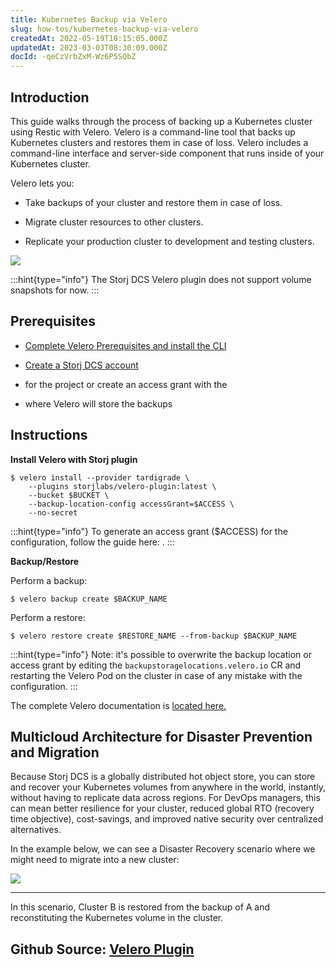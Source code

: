 ```yaml
---
title: Kubernetes Backup via Velero
slug: how-tos/kubernetes-backup-via-velero
createdAt: 2022-05-19T18:15:05.000Z
updatedAt: 2023-03-03T08:30:09.000Z
docId: -qeCzVrbZxM-Wz6P5SQbZ
---
```


## Introduction

This guide walks through the process of backing up a Kubernetes cluster using Restic with Velero.  Velero is a command-line tool that backs up Kubernetes clusters and restores them in case of loss.  Velero includes a command-line interface and server-side component that runs inside of your Kubernetes cluster.

Velero lets you:

*   Take backups of your cluster and restore them in case of loss.

*   Migrate cluster resources to other clusters.

*   Replicate your production cluster to development and testing clusters.

![](https://archbee-image-uploads.s3.amazonaws.com/kv3plx2xmXcUGcVl4Lttj/jSTBcYDqE4MTLcq5GQr3o_kubernetes.jpeg)

:::hint{type="info"}
The Storj DCS Velero plugin does not support volume snapshots for now.
:::

## Prerequisites

*   [Complete Velero Prerequisites and install the CLI](https://velero.io/docs/main/basic-install/)

*   [Create a Storj DCS account](https://storj.io/signup)

*   [](docId\:OXSINcFRuVMBacPvswwNU) for the project or create an access grant with the [](docId\:TbMdOGCAXNWyPpQmH6EOq)&#x20;

*   [](docId\:OJPnxiexQIXHmzGBkvzHc) where Velero will store the backups

## Instructions

**Install Velero with Storj plugin**

```Text
$ velero install --provider tardigrade \
    --plugins storjlabs/velero-plugin:latest \
    --bucket $BUCKET \
    --backup-location-config accessGrant=$ACCESS \
    --no-secret
```

:::hint{type="info"}
To generate an access grant ($ACCESS) for the configuration, follow the guide here:  [](docId\:LsiWFnRXOkhMuKjQhKbh3).
:::

**Backup/Restore**

Perform a backup:

```Text
$ velero backup create $BACKUP_NAME
```

Perform a restore:

```Text
$ velero restore create $RESTORE_NAME --from-backup $BACKUP_NAME
```

:::hint{type="info"}
Note: it's possible to overwrite the backup location or access grant by editing the `backupstoragelocations.velero.io` CR and restarting the Velero Pod on the cluster in case of any mistake with the configuration.
:::

The complete Velero documentation is [located here.](https://velero.io/docs/main/restore-reference/)

## Multicloud Architecture for Disaster Prevention and Migration

Because Storj DCS is a globally distributed hot object store, you can store and recover your Kubernetes volumes from anywhere in the world, instantly, without having to replicate data across regions. For DevOps managers, this can mean better resilience for your cluster, reduced global RTO (recovery time objective), cost-savings, and improved native security over centralized alternatives.

In the example below, we can see a Disaster Recovery scenario where we might need to migrate into a new cluster:

![](https://archbee-image-uploads.s3.amazonaws.com/kv3plx2xmXcUGcVl4Lttj/jSTBcYDqE4MTLcq5GQr3o_kubernetes.jpeg)

***

In this scenario, Cluster B is restored from the backup of A and reconstituting the Kubernetes volume in the cluster. &#x20;

## Github Source: [Velero Plugin](https://github.com/storj/velero-plugin)

